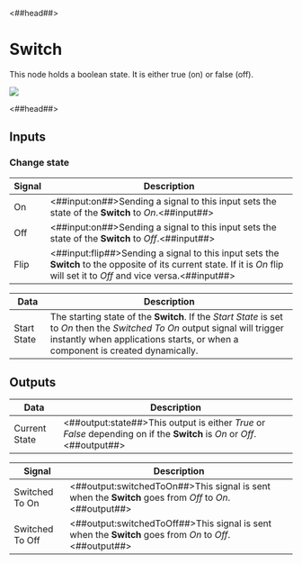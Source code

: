 <##head##>

# Switch

This node holds a <span class="ndl-data">boolean</span> state. It is either <span class="ndl-data">true</span> (on) or <span class="ndl-data">false</span> (off).

<div class="ndl-image-with-background l">

![](/nodes/logic/switch/switch.gif)

</div>

<##head##>

## Inputs

### Change state

| Signal                               | Description                                                                                                                                                                 |
| ------------------------------------ | --------------------------------------------------------------------------------------------------------------------------------------------------------------------------- |
| <span class="ndl-signal">On</span>   | <##input:on##>Sending a signal to this input sets the state of the **Switch** to _On_.<##input##>                                                                           |
| <span class="ndl-signal">Off</span>  | <##input:on##>Sending a signal to this input sets the state of the **Switch** to _Off_.<##input##>                                                                          |
| <span class="ndl-signal">Flip</span> | <##input:flip##>Sending a signal to this input sets the **Switch** to the opposite of its current state. If it is _On_ flip will set it to _Off_ and vice versa.<##input##> |

| Data                                      | Description                                                                                                                                                                                                    |
| ----------------------------------------- | -------------------------------------------------------------------------------------------------------------------------------------------------------------------------------------------------------------- |
| <span class="ndl-data">Start State</span> | The starting state of the **Switch**. If the _Start State_ is set to _On_ then the _Switched To On_ output signal will trigger instantly when applications starts, or when a component is created dynamically. |

## Outputs

| Data                                        | Description                                                                                                            |
| ------------------------------------------- | ---------------------------------------------------------------------------------------------------------------------- |
| <span class="ndl-data">Current State</span> | <##output:state##>This output is either _True_ or _False_ depending on if the **Switch** is _On_ or _Off_.<##output##> |

| Signal                                          | Description                                                                                            |
| ----------------------------------------------- | ------------------------------------------------------------------------------------------------------ |
| <span class="ndl-signal">Switched To On</span>  | <##output:switchedToOn##>This signal is sent when the **Switch** goes from _Off_ to _On_.<##output##>  |
| <span class="ndl-signal">Switched To Off</span> | <##output:switchedToOff##>This signal is sent when the **Switch** goes from _On_ to _Off_.<##output##> |

